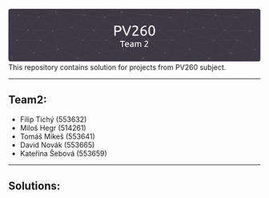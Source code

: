![PV260 - Team2](doc/github-header-image.png)
This repository contains solution for projects from PV260 subject.

---
## Team2:
 * Filip Tichý (553632)
 * Miloš Hegr (514261)
 * Tomáš Mikeš (553641)
 * David Novák (553665)
 * Kateřina Šebová (553659)


---
## Solutions: